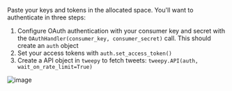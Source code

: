 <!--title={Authentication}-->

Paste your keys and tokens in the allocated space. You'll want to authenticate in three steps:

1. Configure OAuth authentication with your consumer key and secret with the `OAuthHandler(consumer_key, consumer_secret)` call. This should create an `auth` object
2. Set your access tokens with `auth.set_access_token()`
3. Create a API object in `tweepy` to fetch tweets: `tweepy.API(auth, wait_on_rate_limit=True)`

![image](https://images.pexels.com/photos/46148/aircraft-jet-landing-cloud-46148.jpeg?auto=compress&cs=tinysrgb&dpr=2&h=650&w=940)
